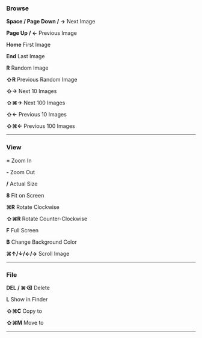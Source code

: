 ### Browse
**Space / Page Down / →** Next Image

**Page Up / ←** Previous Image

**Home** First Image

**End** Last Image

**R** Random Image

**⇧R** Previous Random Image

**⇧→** Next 10 Images

**⇧⌘→** Next 100 Images

**⇧←** Previous 10 Images

**⇧⌘←** Previous 100 Images

---
### View
**=** Zoom In

**-** Zoom Out

**/** Actual Size

**8** Fit on Screen

**⌘R** Rotate Clockwise

**⇧⌘R** Rotate Counter-Clockwise

**F** Full Screen

**B** Change Background Color

**⌘↑/↓/←/→** Scroll Image

---
### File
**DEL / ⌘⌫** Delete

**L** Show in Finder

**⇧⌘C** Copy to

**⇧⌘M** Move to

---
